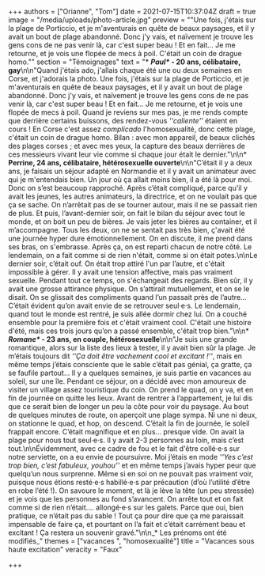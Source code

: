 +++
authors = ["Orianne", "Tom"]
date = 2021-07-15T10:37:04Z
draft = true
image = "/media/uploads/photo-article.jpg"
preview = "\"Une fois, j'étais sur la plage de Porticcio, et je m'aventurais en quête de beaux paysages, et il y avait un bout de plage abandonné. Donc j'y vais, et naïvement je trouve les gens cons de ne pas venir là, car c'est super beau ! Et en fait... Je me retourne, et je vois une flopée de mecs à poil. C'était un coin de drague homo.\""
section = "Témoignages"
text = "* **_Paul&ast;_ - 20 ans, célibataire, gay**\n\n\"Quand j'étais ado, j'allais chaque été une ou deux semaines en Corse, et j'adorais la photo. Une fois, j'étais sur la plage de Porticcio, et je m'aventurais en quête de beaux paysages, et il y avait un bout de plage abandonné. Donc j'y vais, et naïvement je trouve les gens cons de ne pas venir là, car c'est super beau ! Et en fait... Je me retourne, et je vois une flopée de mecs à poil. Quand je reviens sur mes pas, je me rends compte que derrière certains buissons, des rendez-vous _''caliente''_ étaient en cours ! En Corse c'est assez _complicado_ l'homosexualité, donc cette plage, c'était un coin de drague homo. Bilan : avec mon appareil, de beaux clichés des plages corses ; et avec mes yeux, la capture des beaux derrières de ces messieurs vivant leur vie comme si chaque jour était le dernier.\"\n\n* **Perrine, 24 ans, célibataire, hétérosexuelle ouverte**\n\n\"C’était il y a deux ans, je faisais un séjour adapté en Normandie et il y avait un animateur avec qui je m'entendais bien. Un jour où ça allait moins bien, il a été là pour moi. Donc on s’est beaucoup rapproché. Après c’était compliqué, parce qu'il y avait les jeunes, les autres animateurs, la directrice, et on ne voulait pas que ça se sache. On n’arrêtait pas de se tourner autour, mais il ne se passait rien de plus. Et puis, l’avant-dernier soir, on fait le bilan du séjour avec tout le monde, et on boit un peu de bières. Je vais jeter les bières au container, et il m’accompagne. Tous les deux, on ne se sentait pas très bien, ç'avait été une journée hyper dure émotionnellement. On en discute, il me prend dans ses bras, on s'embrasse. Après ça, on est reparti chacun de notre côté. Le lendemain, on a fait comme si de rien n'était, comme si on était potes.\n\nLe dernier soir, c’était ouf. On était trop attiré l'un par l’autre, et c'était impossible à gérer. Il y avait une tension affective, mais pas vraiment sexuelle. Pendant tout ce temps, on s'échangeait des regards. Bien sûr, il y avait une grosse attirance physique. On s’attirait mutuellement, et on se le disait. On se glissait des compliments quand l’un passait près de l’autre... C’était évident qu’on avait envie de se retrouver seul·e·s. Le lendemain, quand tout le monde est rentré, je suis allée dormir chez lui. On a couché ensemble pour la première fois et c'était vraiment cool. C'était une histoire d'été, mais ces trois jours qu’on a passé ensemble, c'était trop bien.”\n\n* **_Romane&ast;_ - 23 ans, en couple, hétérosexuelle**\n\n\"Je suis une grande romantique, alors sur la liste des lieux à tester, il y avait bien sûr la plage. Je m’étais toujours dit _''Ça doit être vachement cool et excitant !''_, mais en même temps j’étais consciente que le sable c’était pas génial, ça gratte, ça se faufile partout... Il y a quelques semaines, je suis partie en vacances au soleil, sur une île. Pendant ce séjour, on a décidé avec mon amoureux de visiter un village assez touristique du coin. On prend le quad, on y va, et en fin de journée on quitte les lieux. Avant de rentrer à l’appartement, je lui dis que ce serait bien de longer un peu la côte pour voir du paysage. Au bout de quelques minutes de route, on aperçoit une plage sympa. Ni une ni deux, on stationne le quad, et hop, on descend. C’était la fin de journée, le soleil frappait encore. C’était magnifique et en plus… presque vide. On avait la plage pour nous tout seul·e·s. Il y avait 2-3 personnes au loin, mais c’est tout.\n\nÉvidemment, avec ce cadre de fou et le fait d'être collé·e·s sur notre serviette, on a eu envie de poursuivre. Moi j’étais en mode _''Yes c’est trop bien, c’est fabuleux, youhou''_ et en même temps j’avais hyper peur que quelqu’un nous surprenne. Même si en soi on ne pouvait pas vraiment voir, puisque nous étions resté·e·s habillé·e·s par précaution (d’où l’utilité d’être en robe l’été !). On savoure le moment, et là je lève la tête (un peu stressée) et je vois que les personnes au fond s’avancent. On arrête tout et on fait comme si de rien n’était…. allongé·e·s sur les galets. Parce que oui, bien pratique, ce n’était pas du sable ! Tout ça pour dire que ça me paraissait impensable de faire ça, et pourtant on l’a fait et c’était carrément beau et excitant ! Ça restera un souvenir gravé.\"\n\n_&ast; Les prénoms ont été modifiés_"
themes = ["vacances ", "homosexualité"]
title = "Vacances sous haute excitation"
veracity = "Faux"

+++
